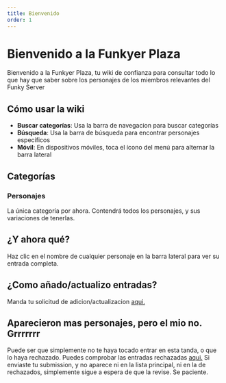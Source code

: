 ```yaml
---
title: Bienvenido
order: 1
---
```


# Bienvenido a la Funkyer Plaza

Bienvenido a la Funkyer Plaza, tu wiki de confianza para consultar todo lo que hay que saber sobre los personajes de los miembros relevantes del Funky Server

## Cómo usar la wiki

- **Buscar categorías**: Usa la barra de navegacion para buscar categorías
- **Búsqueda**: Usa la barra de búsqueda para encontrar personajes específicos
- **Móvil**: En dispositivos móviles, toca el ícono del menú para alternar la barra lateral

## Categorías

### Personajes
La única categoría por ahora. Contendrá todos los personajes, y sus variaciones de tenerlas.

## ¿Y ahora qué?

Haz clic en el nombre de cualquier personaje en la barra lateral para ver su entrada completa.

## ¿Como añado/actualizo entradas?

Manda tu solicitud de adicion/actualizacion [aqui.](https://forms.gle/BSCdzw3zPhJn1i9g8)

## Aparecieron mas personajes, pero el mio no. Grrrrrrr

Puede ser que simplemente no te haya tocado entrar en esta tanda, o que lo haya rechazado.
Puedes comprobar las entradas rechazadas [aqui.](Personajes/Anna.md) Si enviaste tu submission, y no aparece ni en la lista principal, ni en la de rechazados, simplemente sigue a espera de que la revise. Se paciente.
